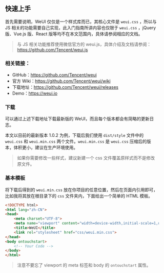 ## 快速上手

首先需要说明，WeUI 仅仅是一个样式库而已，其核心文件是 `weui.css` ，所以与 JS 相关的功能需要自己实现，此入门指南所讲内容也仅限于 `weui.css` ，jQuery 版、Vue.js 版、React 版等均不在本文范围内，具体请参阅相应的文档。

> 与 JS 相关功能推荐使用微信官方的 weui.js，具体介绍及文档请参阅：https://github.com/Tencent/weui.js

### 相关链接：

* GitHub：https://github.com/Tencent/weui
* 官方 Wiki：https://github.com/Tencent/weui/wiki
* 下载地址：https://github.com/Tencent/weui/releases
* Demo：https://weui.io

### 下载

可以通过上述下载地址下载最新版的 WeUI，而且每个版本都会有简略的更新日志。

本文以目前的最新版本 1.0.2 为例，下载后我们使用 `dist/style` 文件中的 `weui.css` 和 `weui.min.css` 两个文件。`weui.min.css` 是 `weui.css` 压缩后的版本，体积更小，建议在生产环境使用。

> 如果你需要修改一些样式，建议新建一个 css 文件覆盖原样式而不是修改原文件。

### 基本模板

将下载后得到的 `weui.min.css` 放在你项目的任意位置，然后在页面内引用即可，比如我将其放在根目录下的 `css` 文件夹内，下面给出一个简单的 HTML 模板。

```html
<!DOCTYPE html>
<html lang="zh-CN">
<head>
    <meta charset="UTF-8">
    <meta name="viewport" content="width=device-width,initial-scale=1,user-scalable=0">
    <title>WeUI</title>
    <link rel="stylesheet" href="css/weui.min.css">
</head>
<body ontouchstart>
    <!-- Your Code -->
</body>
</html>
```

> 注意不要忘了 viewport 的 meta 标签和 body 的 `ontouchstart` 属性。
